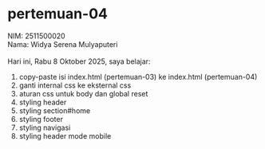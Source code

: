# pertemuan-04

NIM: 2511500020<br>
Nama: Widya Serena Mulyaputeri<br><br>
Hari ini, Rabu 8 Oktober 2025, saya belajar:
<ol>
    <li>copy-paste isi index.html (pertemuan-03) ke index.html (pertemuan-04)</li>
    <li>ganti internal css ke eksternal css</li>
    <li>aturan css untuk body dan global reset</li>
    <li>styling header</li>
    <li>styling section#home</li>
    <li>styling footer</li>
    <li>styling navigasi</li>
    <li>styling header mode mobile</li>
</ol>